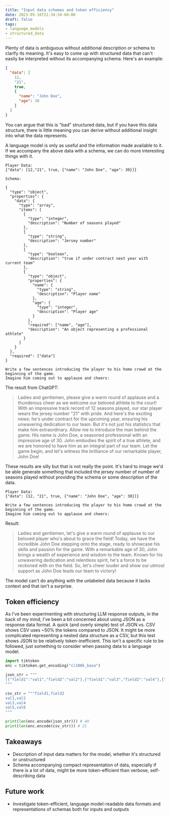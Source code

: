 ```yaml
---
title: "Input data schemas and token efficiency"
date: 2023-05-16T21:34:54-04:00
draft: false
tags:
- language_models
- structured_data
---
```


Plenty of data is ambiguous without additional description or schema to clarify its meaning.
It's easy to come up with structured data that can't easily be interpreted without its accompanying schema.
Here's an example:

```json
{
  "data": [
    12,
    "21",
    true,
    {
      "name": "John Doe",
      "age": 30
    }
  ]
}
```

You can argue that this is "bad" structured data, but if you have this data structure, there is little meaning you can derive without additional insight into what the data represents.

A language model is only as useful and the information made available to it.
If we accompany the above data with a schema, we can do more interesting things with it.

```text
Player Data:
{"data": [12,"21", true, {"name": "John Doe", "age": 30}]}

Schema:

{
  "type": "object",
  "properties": {
    "data": {
      "type": "array",
      "items": [
        {
          "type": "integer",
          "description": "Number of seasons played"
        },
        {
          "type": "string",
          "description": "Jersey number"
        },
        {
          "type": "boolean",
          "description": "true if under contract next year with current team"
        },
        {
          "type": "object",
          "properties": {
            "name": {
              "type": "string",
              "description": "Player name"
            },
            "age": {
              "type": "integer",
              "description": "Player age"
            }
          },
          "required": ["name", "age"],
          "description": "An object representing a professional athlete"
        }
      ]
    }
  },
  "required": ["data"]
}

Write a few sentences introducing the player to his home crowd at the beginning of the game.
Imagine him coming out to applause and cheers:
```

The result from ChatGPT:

> Ladies and gentlemen, please give a warm round of applause and a thunderous cheer as we welcome our beloved athlete to the court! With an impressive track record of 12 seasons played, our star player wears the jersey number "21" with pride. And here's the exciting news: he's under contract for the upcoming year, ensuring his unwavering dedication to our team. But it's not just his statistics that make him extraordinary. Allow me to introduce the man behind the game. His name is John Doe, a seasoned professional with an impressive age of 30. John embodies the spirit of a true athlete, and we are honored to have him as an integral part of our team. Let the game begin, and let's witness the brilliance of our remarkable player, John Doe!

These results are silly but that is not really the point.
It's hard to image we'd be able generate something that included the jersey number of number of seasons played without providing the schema or some description of the data.

```text
Player Data:
{"data": [12, "21", true, {"name": "John Doe", "age": 30}]}

Write a few sentences introducing the player to his home crowd at the beginning of the game.
Imagine him coming out to applause and cheers:
```

Result:

> Ladies and gentlemen, let's give a warm round of applause to our beloved player who's about to grace the field! Today, we have the incredible John Doe stepping onto the stage, ready to showcase his skills and passion for the game. With a remarkable age of 30, John brings a wealth of experience and wisdom to the team. Known for his unwavering dedication and relentless spirit, he's a force to be reckoned with on the field. So, let's cheer louder and show our utmost support as John Doe leads our team to victory!

The model can't do anything with the unlabeled data because it lacks context and that isn't a surprise.

## Token efficiency

As I've been experimenting with structuring LLM response outputs, in the back of my mind, I've been a bit concerned about using JSON as a response data format.
A quick (and overly simple) test of JSON vs. CSV shows CSV uses ~50% the tokens compared to JSON.
It might be more complicated representing a nested data structure as a CSV, but this test shows JSON to be relatively token-inefficient.
This isn't a specific rule to be followed, just something to consider when passing data to a language model.

```python
import tiktoken
enc = tiktoken.get_encoding("cl100k_base")

json_str = """
[{"field1":"val1","field2":"val2"},{"field1":"val3","field2":"val4"},{"field1":"val5","field2":"val6"}]
"""

csv_str = """field1,field2
val1,val2
val3,val4
val5,val6
"""

print(len(enc.encode(json_str))) # 40
print(len(enc.encode(csv_str))) # 21
```

## Takeaways

- Description of input data matters for the model, whether it's structured or unstructured
- Schema accompanying compact representation of data, especially if there is a lot of data, might be more token-efficient than verbose, self-describing data

## Future work

- Investigate token-efficient, language model-readable data formats and representations of schemas both for inputs and outputs
